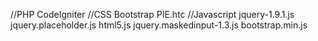 //PHP
	CodeIgniter
//CSS
	Bootstrap
	PIE.htc
//Javascript
	jquery-1.9.1.js
	jquery.placeholder.js
	html5.js
	jquery.maskedinput-1.3.js
	bootstrap.min.js
